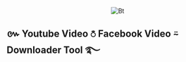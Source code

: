
<p align="center"><img src="https://te.legra.ph/file/649360d6ee26b2e3a24b8.jpg" alt="Bt">


## ៚ Youtube Video ⛣ Facebook Video ⍨ Downloader Tool ࿐

